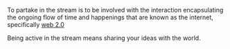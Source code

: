 
To partake in the stream is to be involved with the interaction encapsulating the ongoing flow of time and happenings that are known as the internet, specifically [web 2.0](https://en.wikipedia.org/wiki/Web_2.0)

Being active in the stream means sharing your ideas with the world.
